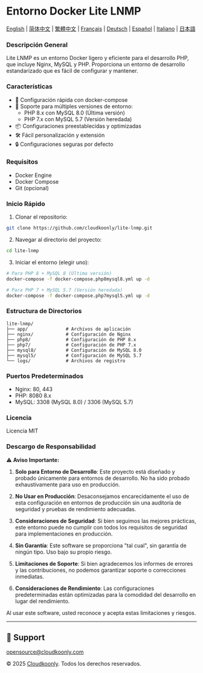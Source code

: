# Entorno Docker Lite LNMP

[English](README.md) | [简体中文](README_zh-CN.md) | [繁體中文](README_zh-TW.md) | [Français](README_FR.md) | [Deutsch](README_DE.md) | [Español](README_ES.md) | [Italiano](README_IT.md) | [日本語](README_JP.md)

### Descripción General
Lite LNMP es un entorno Docker ligero y eficiente para el desarrollo PHP, que incluye Nginx, MySQL y PHP. Proporciona un entorno de desarrollo estandarizado que es fácil de configurar y mantener.

### Características
- 🚀 Configuración rápida con docker-compose
- 🔧 Soporte para múltiples versiones de entorno:
  - PHP 8.x con MySQL 8.0 (Última versión)
  - PHP 7.x con MySQL 5.7 (Versión heredada)
- 📦 Configuraciones preestablecidas y optimizadas
- 🛠️ Fácil personalización y extensión
- 🔒 Configuraciones seguras por defecto

### Requisitos
- Docker Engine
- Docker Compose
- Git (opcional)

### Inicio Rápido
1. Clonar el repositorio:
```bash
git clone https://github.com/cloudkoonly/lite-lnmp.git
```

2. Navegar al directorio del proyecto:
```bash
cd lite-lnmp
```

3. Iniciar el entorno (elegir uno):
```bash
# Para PHP 8 + MySQL 8 (Última versión)
docker-compose -f docker-compose.php8mysql8.yml up -d

# Para PHP 7 + MySQL 5.7 (Versión heredada)
docker-compose -f docker-compose.php7mysql5.yml up -d
```

### Estructura de Directorios
```
lite-lnmp/
├── app/              # Archivos de aplicación
├── nginx/            # Configuración de Nginx
├── php8/             # Configuración de PHP 8.x
├── php7/             # Configuración de PHP 7.x
├── mysql8/           # Configuración de MySQL 8.0
├── mysql5/           # Configuración de MySQL 5.7
└── logs/             # Archivos de registro
```

### Puertos Predeterminados
- Nginx: 80, 443
- PHP: 8080 8.x
- MySQL: 3308 (MySQL 8.0) / 3306 (MySQL 5.7)

### Licencia
Licencia MIT

### Descargo de Responsabilidad
⚠️ **Aviso Importante:**

1. **Solo para Entorno de Desarrollo**: Este proyecto está diseñado y probado únicamente para entornos de desarrollo. No ha sido probado exhaustivamente para uso en producción.

2. **No Usar en Producción**: Desaconsejamos encarecidamente el uso de esta configuración en entornos de producción sin una auditoría de seguridad y pruebas de rendimiento adecuadas.

3. **Consideraciones de Seguridad**: Si bien seguimos las mejores prácticas, este entorno puede no cumplir con todos los requisitos de seguridad para implementaciones en producción.

4. **Sin Garantía**: Este software se proporciona "tal cual", sin garantía de ningún tipo. Uso bajo su propio riesgo.

5. **Limitaciones de Soporte**: Si bien agradecemos los informes de errores y las contribuciones, no podemos garantizar soporte o correcciones inmediatas.

6. **Consideraciones de Rendimiento**: Las configuraciones predeterminadas están optimizadas para la comodidad del desarrollo en lugar del rendimiento.

Al usar este software, usted reconoce y acepta estas limitaciones y riesgos.

---
## 💬 Support

opensource@cloudkoonly.com

© 2025 [Cloudkoonly](https://www.cloudkoonly.com). Todos los derechos reservados.
